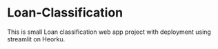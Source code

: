 # Loan-Classification
This is small Loan classification web app project with deployment using streamlit on Heorku.
